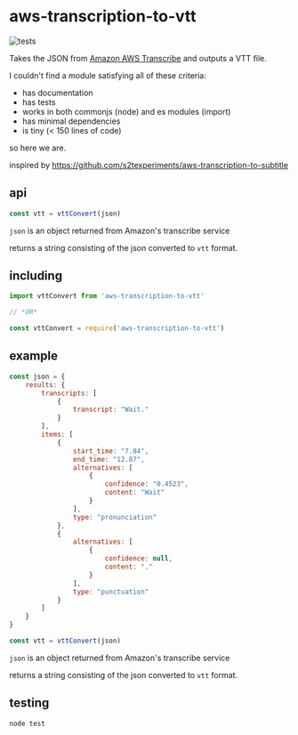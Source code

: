 # aws-transcription-to-vtt

![tests](https://github.com/mreinstein/aws-transcription-to-vtt/actions/workflows/main.yml/badge.svg)


Takes the JSON from [Amazon AWS Transcribe](https://aws.amazon.com/transcribe/) and outputs a VTT file.

I couldn't find a module satisfying all of these criteria:
* has documentation
* has tests
* works in both commonjs (node) and es modules (import)
* has minimal dependencies
* is tiny (< 150 lines of code)

so here we are.


inspired by https://github.com/s2texperiments/aws-transcription-to-subtitle


## api

```javascript
const vtt = vttConvert(json)
```

`json` is an object returned from Amazon's transcribe service

returns a string consisting of the json converted to `vtt` format.


## including

```javascript
import vttConvert from 'aws-transcription-to-vtt'

// *OR*

const vttConvert = require('aws-transcription-to-vtt')
```


## example
```javascript
const json = {
	results: {
        transcripts: [
            {
                transcript: "Wait."
            }
        ],
        items: [
            {
                start_time: "7.84",
                end_time: "12.87",
                alternatives: [
                    {
                        confidence: "0.4523",
                        content: "Wait"
                    }
                ],
                type: "pronunciation"
            },
            {
                alternatives: [
                    {
                        confidence: null,
                        content: "."
                    }
                ],
                type: "punctuation"
            }
        ]
    }
}

const vtt = vttConvert(json)
```

`json` is an object returned from Amazon's transcribe service

returns a string consisting of the json converted to `vtt` format.


## testing
```javascript
node test
```
